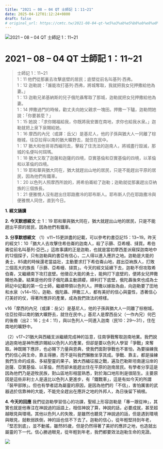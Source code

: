 ```yaml
---
title: "2021 – 08 – 04 QT 士師記 1：11~21"
date: 2025-04-12T01:12:24+0800
draft: false
# original_url: https://cmtc.tw/2021-08-04-qt-%e5%a3%ab%e5%b8%ab%e8%a8%98-1%ef%bc%9a1121
---
```


![2021 – 08 – 04 QT 士師記 1：11\~21](/images/qt.jpg   "2021 – 08 – 04 QT 士師記 1：11\~21")

# 2021 – 08 – 04 QT 士師記 1：11\~21

> 士師記 1：11\~21  
> 1：11 他們從那裏去攻擊底壁的居民；底壁從前名叫基列‧西弗。  
> 1：12 迦勒說：「誰能攻打基列‧西弗，將城奪取，我就把我女兒押撒給他為妻。」  
> 1：13 迦勒兄弟基納斯的兒子俄陀聶奪取了那城，迦勒就把女兒押撒給他為妻。  
> 1：14 押撒過門的時候，勸丈夫向她父親求一塊田。押撒一下驢，迦勒問她說：「你要甚麼？」  
> 1：15 她說：「求你賜福給我，你既將我安置在南地，求你也給我水泉。」迦勒就把上泉下泉賜給她。  
> 1：16 摩西的內兄（或譯：岳父）是基尼人，他的子孫與猶大人一同離了棕樹城，往亞拉得以南的猶大曠野去，就住在民中。  
> 1：17 猶大和他哥哥西緬同去，擊殺了住洗法的迦南人，將城盡行毀滅，那城的名便叫何珥瑪。  
> 1：18 猶大又取了迦薩和迦薩的四境，亞實基倫和亞實基倫的四境，以革倫和以革倫的四境。  
> 1：19 耶和華與猶大同在，猶大就趕出山地的居民，只是不能趕出平原的居民，因為他們有鐵車。  
> 1：20 以色列人照摩西所說的，將希伯崙給了迦勒；迦勒就從那裏趕出亞衲族的三個族長。  
> 1：21 便雅憫人沒有趕出住耶路撒冷的耶布斯人。耶布斯人仍在耶路撒冷與便雅憫人同住，直到今日。

**1. 經文誦讀**

**2.  今天默想經文**
士 1：19 耶和華與猶大同在，猶大就趕出山地的居民，只是不能趕出平原的居民，因為他們有鐵車。

**3. 分享默想經文**
（1）v11\~15更詳盡的記載，可以參考約書亞記15：13\~19。昨天的經文1：10「猶大人去攻擊住希伯崙的迦南人，殺了示篩、亞希幔、撻買。希伯崙從前名叫基列‧亞巴。」這故事講的正是迦勒，也就是當初摩西差派窺探迦南地中的12個探子，只有迦勒與約書亞有信心，二人得以進入應許之地。迦勒是大能的勇士，85歲的時候還老當益壯，主動要求打下希伯崙山地，趕出亞衲族人，打敗三個高大的族長「示篩、亞希幔、撻買」。今天的經文延續下去，迦勒不但攻取希伯崙，又繼續南下攻打底壁。他徵召大能的勇士，能夠打下底壁的，便將女兒押撒賜他為妻。結果是他的侄子俄陀聶主動請纓，順利打下底壁，俄陀聶後來也成為士師記中記載的第一位士師，繼續帶領以色列人。押撒以嫁妝為由，向迦勒要了田地和水泉（v14\~15）。迦勒、俄陀聶、押撒三人，都有美好的信心與靈性，憑著信心打美好的仗，得著所應許的產業，成為我們效法的榜樣。

v16「摩西的內兄（或譯：岳父）是基尼人，他的子孫與猶大人一同離了棕樹城，往亞拉得以南的猶大曠野去，就住在民中。」基尼人是摩西岳父（一作內兄）何巴的後裔（出2：16；士4：11），與以色列人一同進入迦南（民10：29～31），住在南地的曠野中。

（2）v17\~21猶大與西緬支派繼續完成神的旨意，往南爭戰奪取迦南地業。我們說過迦南地是神所應許賜給以色列人的產業，但卻是要以色列人學習「爭戰」來奪取。神既賜下應許，也必賜下力量與恩典，使我們面對爭戰也不害怕，為要操練我們的信心與生命，靠主得勝，而不是叫我們懶散坐享其成。爭戰、靠主，都是操練我們生命的成長、多結聖靈的果子。猶大西緬征服之戰，遍及巴勒斯坦南邊沿岸的迦薩、亞實基倫、以革倫，然而卻未能趕出住在平原的迦南居民。有學者分享這是因為他們乃是遊牧民族，對山區地形相當熟悉，對於海口地形則是很陌生。主要原因是這些非利士人是遠比以色列人更進步，有「鐵戰車」，這是有如今天的所謂「裝甲部隊」。但也有學者認為屬靈的原因，是因為他們的「不信」，害怕厲害的武器過於信靠神的大能，不能完全趕出在應許之地的外邦人，為日後留下禍根。

**4. 今天的回應**
我們從迦勒學習信心的功課，聖經上形容迦勒是「專一跟從神」，其實也就是他專注在神說過的話語上，相信神說了算，神說的話，必要成就，甚至超越眼見與環境。其他以色列人的失敗，是雖然也聽見了神說過的話，但是遇到環境與眼見，就軟弱跌倒，神的話也信不下去了。迦勒的信心，從年輕堅持到年老，「堅忍到底」，並不動搖，雖然85歲，但是仍然得著了美好的應許之地，也造就出屬靈的下一代。信心勝過眼見，從年輕到年老，我們都要效法迦勒生命的見證。

![](/images/20210804.jpg)
